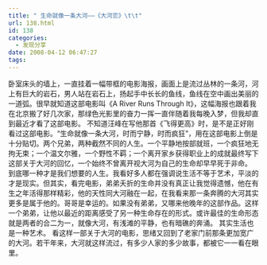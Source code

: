```yaml
---
title: " 生命就像一条大河——《大河恋》\t\t"
url: 138.html
id: 138
categories:
  - 发现分享
date: 2008-04-12 06:47:27
tags:
---
```


卧室床头的墙上，一直挂着一幅带框的电影海报，画面上是流过丛林的一条河，河上有巨大的岩石，男人站在岩石上，扬起手中长长的鱼线，鱼线在空中画出美丽的一道弧。很早就知道这部电影叫《A River Runs Through It》，这幅海报也跟着我在北京搬了好几次家，那绿色光影里的奋力一挥一直伴随着我每晚入梦，但我却直到最近才看了这部电影。 不知道汪峰在写他那首《飞得更高》时，是不是正好刚看过这部电影。“生命就像一条大河，时而宁静，时而疯狂”，用在这部电影上倒是十分贴切。两个兄弟，两种截然不同的人生。一个平静地按部就班，一个疯狂地无拘无束；一个温文尔雅，一个野性不羁；一个离开家乡获得职业上的成就最终写下这部关于大河的回忆，一个始终不曾离开视大河为自己的生命却早早死于非命。 到底哪一种才是我们想要的人生。我看好多人都在强调说生活不等于艺术，平淡的才是现实。但其实，看完电影，弟弟夭折的生命并没有真正让我觉得遗憾，他在有生之年活得那样精彩，他的天性同大河融在一起，在我看来那一条奔腾的大河其实更多是属于他的。哥哥是幸运的。如果没有弟弟，又哪来他晚年的这部作品。这样一个弟弟，让他以最近的距离感受了另一种生命存在的形式。或许最佳的生命形态就是两者的合二为一，就像大河，有浅滩的平静，也有暗礁的奔涌。 其实生活也是一种艺术。 看这样一部关于大河的电影，思绪又回到了老家门前那条更加宽广的大河。若干年来，大河就这样流过，有多少人家的多少故事，都被它一一看在眼里。